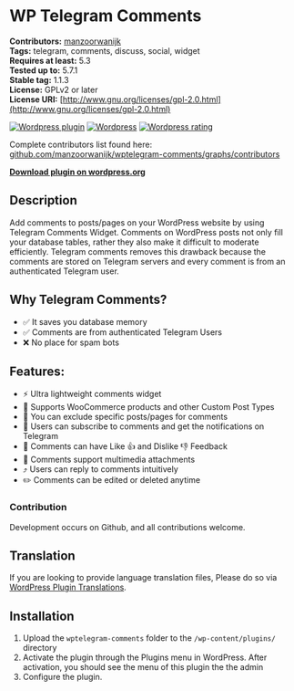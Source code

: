 # WP Telegram Comments

**Contributors:** [manzoorwanijk](https://github.com/manzoorwanijk)  
**Tags:** telegram, comments, discuss, social, widget  
**Requires at least:** 5.3  
**Tested up to:** 5.7.1  
**Stable tag:** 1.1.3  
**License:** GPLv2 or later  
**License URI:** [http://www.gnu.org/licenses/gpl-2.0.html](http://www.gnu.org/licenses/gpl-2.0.html)

[![Wordpress plugin](https://img.shields.io/wordpress/plugin/v/wptelegram-comments.svg)](https://wordpress.org/plugins/wptelegram-comments/)
[![Wordpress](https://img.shields.io/wordpress/plugin/dt/wptelegram-comments.svg)](https://wordpress.org/plugins/wptelegram-comments/)
[![Wordpress rating](https://img.shields.io/wordpress/plugin/r/wptelegram-comments.svg)](https://wordpress.org/plugins/wptelegram-comments/)

Complete contributors list found here: [github.com/manzoorwanijk/wptelegram-comments/graphs/contributors](https://github.com/manzoorwanijk/wptelegram-comments/graphs/contributors)

**[Download plugin on wordpress.org](https://wordpress.org/plugins/wptelegram-comments/)**

## Description

Add comments to posts/pages on your WordPress website by using Telegram Comments Widget.
Comments on WordPress posts not only fill your database tables, rather they also make it difficult to moderate efficiently. Telegram comments removes this drawback because the comments are stored on Telegram servers and every comment is from an authenticated Telegram user.

## Why Telegram Comments?

- ✅ It saves you database memory
- ✅ Comments are from authenticated Telegram Users
- ❌ No place for spam bots

## Features:

- ⚡️ Ultra lightweight comments widget
- 🛒 Supports WooCommerce products and other Custom Post Types
- 🛂 You can exclude specific posts/pages for comments
- 🔔 Users can subscribe to comments and get the notifications on Telegram
- 👏 Comments can have Like 👍 and Dislike 👎 Feedback
- 📸 Comments support multimedia attachments
- ⤴️ Users can reply to comments intuitively
- ✏️ Comments can be edited or deleted anytime

### Contribution

Development occurs on Github, and all contributions welcome.

## Translation

If you are looking to provide language translation files, Please do so via [WordPress Plugin Translations](https://translate.wordpress.org/projects/wp-plugins/wptelegram-comments).

## Installation

1. Upload the `wptelegram-comments` folder to the `/wp-content/plugins/` directory
2. Activate the plugin through the Plugins menu in WordPress. After activation, you should see the menu of this plugin the the admin
3. Configure the plugin.
